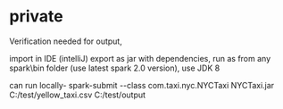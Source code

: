 # private

Verification needed for output, 

import in IDE (intelliJ) export as jar with dependencies,
run as from any spark\bin folder  (use latest spark 2.0 version), use JDK 8

can run locally-
spark-submit --class com.taxi.nyc.NYCTaxi NYCTaxi.jar C:/test/yellow_taxi.csv C:/test/output
